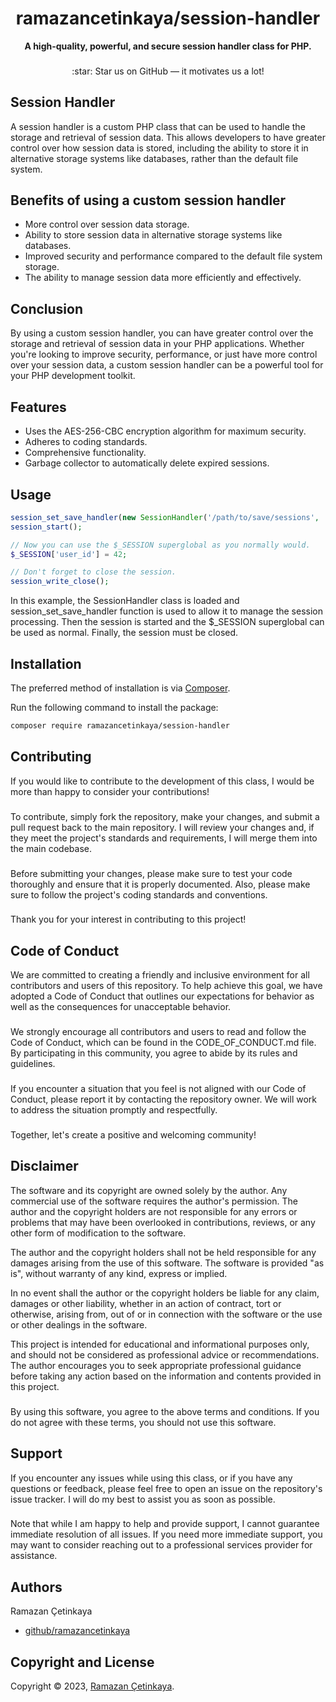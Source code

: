 <h1 align="center">ramazancetinkaya/session-handler</h1>

<p align="center">
    <strong>A high-quality, powerful, and secure session handler class for PHP.</strong>
</p>

###

<p align="center">
    :star: Star us on GitHub — it motivates us a lot!
</p>

## Session Handler
A session handler is a custom PHP class that can be used to handle the storage and retrieval of session data. This allows developers to have greater control over how session data is stored, including the ability to store it in alternative storage systems like databases, rather than the default file system.

## Benefits of using a custom session handler
- More control over session data storage.
- Ability to store session data in alternative storage systems like databases.
- Improved security and performance compared to the default file system storage.
- The ability to manage session data more efficiently and effectively.

## Conclusion
By using a custom session handler, you can have greater control over the storage and retrieval of session data in your PHP applications. Whether you're looking to improve security, performance, or just have more control over your session data, a custom session handler can be a powerful tool for your PHP development toolkit.

## Features
- Uses the AES-256-CBC encryption algorithm for maximum security.
- Adheres to coding standards.
- Comprehensive functionality.
- Garbage collector to automatically delete expired sessions.

## Usage

```php
session_set_save_handler(new SessionHandler('/path/to/save/sessions', 'secret-key'), true);
session_start();

// Now you can use the $_SESSION superglobal as you normally would.
$_SESSION['user_id'] = 42;

// Don't forget to close the session.
session_write_close();
```

In this example, the SessionHandler class is loaded and session_set_save_handler function is used to allow it to manage the session processing. Then the session is started and the $_SESSION superglobal can be used as normal. Finally, the session must be closed.

## Installation

The preferred method of installation is via [Composer](https://getcomposer.org/).

Run the following command to install the package:
```bash
composer require ramazancetinkaya/session-handler
```

## Contributing
If you would like to contribute to the development of this class, I would be more than happy to consider your contributions!

###

To contribute, simply fork the repository, make your changes, and submit a pull request back to the main repository. I will review your changes and, if they meet the project's standards and requirements, I will merge them into the main codebase.

###

Before submitting your changes, please make sure to test your code thoroughly and ensure that it is properly documented. Also, please make sure to follow the project's coding standards and conventions.

###

Thank you for your interest in contributing to this project!

## Code of Conduct
We are committed to creating a friendly and inclusive environment for all contributors and users of this repository. To help achieve this goal, we have adopted a Code of Conduct that outlines our expectations for behavior as well as the consequences for unacceptable behavior.

###

We strongly encourage all contributors and users to read and follow the Code of Conduct, which can be found in the CODE_OF_CONDUCT.md file. By participating in this community, you agree to abide by its rules and guidelines.

###

If you encounter a situation that you feel is not aligned with our Code of Conduct, please report it by contacting the repository owner. We will work to address the situation promptly and respectfully.

###

Together, let's create a positive and welcoming community!

## Disclaimer

The software and its copyright are owned solely by the author. Any commercial use of the software requires the author's permission. The author and the copyright holders are not responsible for any errors or problems that may have been overlooked in contributions, reviews, or any other form of modification to the software.

The author and the copyright holders shall not be held responsible for any damages arising from the use of this software. The software is provided "as is", without warranty of any kind, express or implied.

In no event shall the author or the copyright holders be liable for any claim, damages or other liability, whether in an action of contract, tort or otherwise, arising from, out of or in connection with the software or the use or other dealings in the software.

This project is intended for educational and informational purposes only, and should not be considered as professional advice or recommendations. The author encourages you to seek appropriate professional guidance before taking any action based on the information and contents provided in this project.

###

By using this software, you agree to the above terms and conditions. If you do not agree with these terms, you should not use this software.

## Support
If you encounter any issues while using this class, or if you have any questions or feedback, please feel free to open an issue on the repository's issue tracker. I will do my best to assist you as soon as possible.

###

Note that while I am happy to help and provide support, I cannot guarantee immediate resolution of all issues. If you need more immediate support, you may want to consider reaching out to a professional services provider for assistance.

## Authors

Ramazan Çetinkaya

- [github/ramazancetinkaya](https://github.com/ramazancetinkaya)

## Copyright and License

Copyright © 2023, [Ramazan Çetinkaya](https://github.com/ramazancetinkaya).
